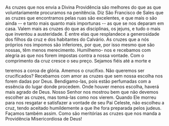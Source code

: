 
As cruzes que nos envia a Divina Providência são melhores do que as que voluntariamente procuramos na penitência. Diz São Francisco de Sales que as cruzes que encontramos pelas ruas são excelentes, e que mais o são ainda -- e tanto mais quanto mais importunas -- as que se nos deparam em casa. Valem mais as cruzes do que as disciplinas, os jejuns, e tudo o mais que inventou a austeridade. É entre elas que resplandece a generosidade dos filhos da cruz e dos habitantes do Calvário. As cruzes que a nós próprios nos impomos são inferiores, por que, por isso mesmo que são nossas, têm menos merecimento. Humilhemo- nos e recebamos com alegria as que nos forem impostas contra a nossa vontade. Com o comprimento da cruz cresce o seu preço. Sejamos fiéis até a morte e

teremos a coroa de glória. Amemos o crucifixo. Não queremos ser crucificados? Recebamos com amor as cruzes que sem nossa escolha nos forem dadas por Deus. Bendigamo-las, pois estão perfumadas com a essência do lugar donde procedem. Onde houver menos escolha, haverá mais agrado de Deus. Nosso Senhor nos mostrou bem que não devemos escolher as cruzes, mas tomá-las como nos vierem. Quando Ele morreu para nos resgatar e satisfazer a vontade de seu Pai Celeste, não escolheu a cruz, tendo aceitado humildemente a que lhe fora preparada pelos judeus. Façamos também assim. Como são meritórias as cruzes que nos manda a Providência Misericordiosa de Deus!

